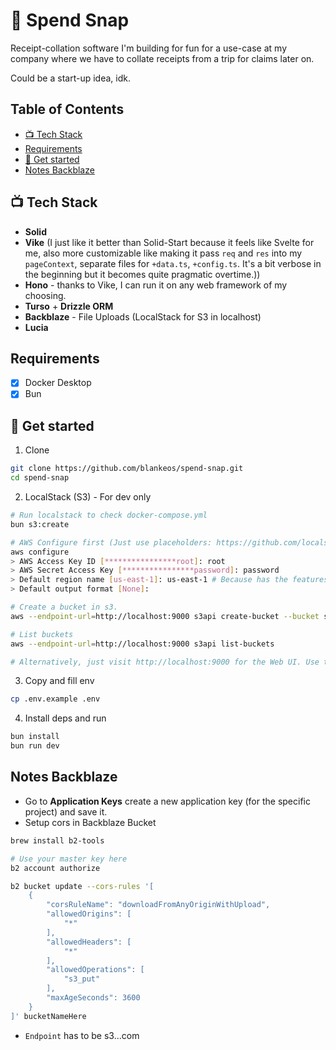 <h1>💸 Spend Snap</h1>

Receipt-collation software I'm building for fun for a use-case at my company
where we have to collate receipts from a trip for claims later on.

Could be a start-up idea, idk.

<h2>Table of Contents</h2>

- [📺 Tech Stack](#%F0%9F%93%BA-tech-stack)
- [Requirements](#requirements)
- [🚀 Get started](#%F0%9F%9A%80-get-started)
- [Notes Backblaze](#notes-backblaze)

## 📺 Tech Stack

- **Solid**
- **Vike** (I just like it better than Solid-Start because it feels like Svelte for me, also more customizable like making it pass `req` and `res` into my `pageContext`, separate files for `+data.ts`, `+config.ts`. It's a bit verbose in the beginning but it becomes quite pragmatic overtime.))
- **Hono** - thanks to Vike, I can run it on any web framework of my choosing.
- **Turso** + **Drizzle ORM**
- **Backblaze** - File Uploads (LocalStack for S3 in localhost)
- **Lucia**

## Requirements

- [x] Docker Desktop
- [x] Bun

## 🚀 Get started

1. Clone

```sh
git clone https://github.com/blankeos/spend-snap.git
cd spend-snap
```

2. LocalStack (S3) - For dev only

```sh
# Run localstack to check docker-compose.yml
bun s3:create

# AWS Configure first (Just use placeholders: https://github.com/localstack/localstack/issues/8424)
aws configure
> AWS Access Key ID [****************root]: root
> AWS Secret Access Key [****************password]: password
> Default region name [us-east-1]: us-east-1 # Because has the features we need.
> Default output format [None]:

# Create a bucket in s3.
aws --endpoint-url=http://localhost:9000 s3api create-bucket --bucket spend-snap --region us-east-1

# List buckets
aws --endpoint-url=http://localhost:9000 s3api list-buckets

# Alternatively, just visit http://localhost:9000 for the Web UI. Use the root(access key id) and password (access key) to login.
```

3. Copy and fill env

```sh
cp .env.example .env
```

4. Install deps and run

```sh
bun install
bun run dev
```

## Notes Backblaze

- Go to **Application Keys** create a new application key (for the specific project) and save it.
- Setup cors in Backblaze Bucket

```sh
brew install b2-tools

# Use your master key here
b2 account authorize

b2 bucket update --cors-rules '[
    {
        "corsRuleName": "downloadFromAnyOriginWithUpload",
        "allowedOrigins": [
            "*"
        ],
        "allowedHeaders": [
            "*"
        ],
        "allowedOperations": [
            "s3_put"
        ],
        "maxAgeSeconds": 3600
    }
]' bucketNameHere
```

- `Endpoint` has to be s3.<region>.<backblazedomain>.com

<!-- # SolidStart

Everything you need to build a Solid project, powered by [`solid-start`](https://start.solidjs.com);

## Creating a project

```bash
# create a new project in the current directory
npm init solid@latest

# create a new project in my-app
npm init solid@latest my-app
```

## Developing

Once you've created a project and installed dependencies with `npm install` (or `pnpm install` or `yarn`), start a development server:

```bash
npm run dev

# or start the server and open the app in a new browser tab
npm run dev -- --open
```

## Building

Solid apps are built with _presets_, which optimise your project for deployment to different environments.

By default, `npm run build` will generate a Node app that you can run with `npm start`. To use a different preset, add it to the `devDependencies` in `package.json` and specify in your `app.config.js`.

## This project was created with the [Solid CLI](https://solid-cli.netlify.app) -->
